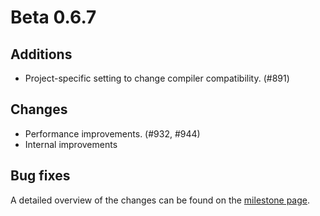 # Beta 0.6.7


## Additions
- Project-specific setting to change compiler compatibility. (#891)

## Changes
- Performance improvements. (#932, #944)
- Internal improvements

## Bug fixes

A detailed overview of the changes can be found on the [milestone page](https://github.com/Hannah-Sten/TeXiFy-IDEA/milestone/16).